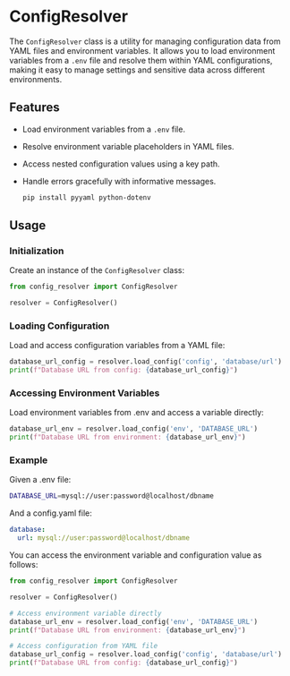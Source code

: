 # ConfigResolver

The `ConfigResolver` class is a utility for managing configuration data from YAML files and environment variables. It allows you to load environment variables from a `.env` file and resolve them within YAML configurations, making it easy to manage settings and sensitive data across different environments.

## Features

- Load environment variables from a `.env` file.
- Resolve environment variable placeholders in YAML files.
- Access nested configuration values using a key path.
- Handle errors gracefully with informative messages.

    ```sh
    pip install pyyaml python-dotenv
    ```

## Usage

### Initialization

Create an instance of the `ConfigResolver` class:

```python
from config_resolver import ConfigResolver

resolver = ConfigResolver()

```

### Loading Configuration
Load and access configuration variables from a YAML file:

```py
database_url_config = resolver.load_config('config', 'database/url')
print(f"Database URL from config: {database_url_config}")

```

### Accessing Environment Variables
Load environment variables from .env and access a variable directly:

```py
database_url_env = resolver.load_config('env', 'DATABASE_URL')
print(f"Database URL from environment: {database_url_env}")
```

### Example
Given a .env file:

```sh
DATABASE_URL=mysql://user:password@localhost/dbname
```

And a config.yaml file:

```yml
database:
  url: mysql://user:password@localhost/dbname
```
You can access the environment variable and configuration value as follows:
```py
from config_resolver import ConfigResolver

resolver = ConfigResolver()

# Access environment variable directly
database_url_env = resolver.load_config('env', 'DATABASE_URL')
print(f"Database URL from environment: {database_url_env}")

# Access configuration from YAML file
database_url_config = resolver.load_config('config', 'database/url')
print(f"Database URL from config: {database_url_config}")
```